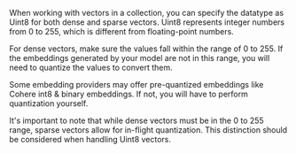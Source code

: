 When working with vectors in a collection, you can specify the datatype as Uint8 for both dense and sparse vectors. Uint8 represents integer numbers from 0 to 255, which is different from floating-point numbers. 

For dense vectors, make sure the values fall within the range of 0 to 255. If the embeddings generated by your model are not in this range, you will need to quantize the values to convert them. 

Some embedding providers may offer pre-quantized embeddings like Cohere int8 & binary embeddings. If not, you will have to perform quantization yourself.

It's important to note that while dense vectors must be in the 0 to 255 range, sparse vectors allow for in-flight quantization. This distinction should be considered when handling Uint8 vectors.